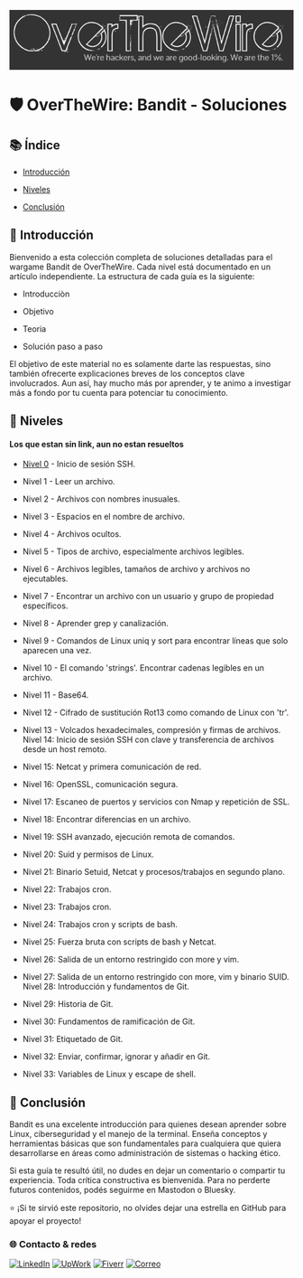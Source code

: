 ![Banner](/Banner.png)

# 🛡️ OverTheWire: Bandit - Soluciones

## 📚 Índice

* [Introducción](#-Introducción)


* [Niveles](#-Niveles)


* [Conclusión](#-Conclusión)

## 📖 Introducción

Bienvenido a esta colección completa de soluciones detalladas para el wargame Bandit de OverTheWire. Cada nivel está documentado en un artículo independiente. La estructura de cada guía es la siguiente:

* Introducciòn

* Objetivo

* Teoria
  
* Solución paso a paso

El objetivo de este material no es solamente darte las respuestas, sino también ofrecerte explicaciones breves de los conceptos clave involucrados. Aun así, hay mucho más por aprender, y te animo a investigar más a fondo por tu cuenta para potenciar tu conocimiento.

## 🚀 Niveles

#### Los que estan sin link, aun no estan resueltos

- [Nivel 0](/"Level%200") - Inicio de sesión SSH.

- Nivel 1 - Leer un archivo.

- Nivel 2 - Archivos con nombres inusuales.

- Nivel 3 - Espacios en el nombre de archivo.

- Nivel 4 - Archivos ocultos.

- Nivel 5 - Tipos de archivo, especialmente archivos legibles.

- Nivel 6 - Archivos legibles, tamaños de archivo y archivos no ejecutables.

- Nivel 7 - Encontrar un archivo con un usuario y grupo de propiedad específicos.

- Nivel 8 - Aprender grep y canalización.

- Nivel 9 - Comandos de Linux uniq y sort para encontrar líneas que solo aparecen una vez.

- Nivel 10 - El comando 'strings'. Encontrar cadenas legibles en un archivo.

- Nivel 11 - Base64.

- Nivel 12 - Cifrado de sustitución Rot13 como comando de Linux con 'tr'.

- Nivel 13 - Volcados hexadecimales, compresión y firmas de archivos. Nivel 14: Inicio de sesión SSH con clave y 
transferencia de archivos desde un host remoto.

- Nivel 15: Netcat y primera comunicación de red.

- Nivel 16: OpenSSL, comunicación segura.

- Nivel 17: Escaneo de puertos y servicios con Nmap y repetición de SSL.

- Nivel 18: Encontrar diferencias en un archivo.

- Nivel 19: SSH avanzado, ejecución remota de comandos.

- Nivel 20: Suid y permisos de Linux.

- Nivel 21: Binario Setuid, Netcat y procesos/trabajos en segundo plano.

- Nivel 22: Trabajos cron.

- Nivel 23: Trabajos cron.

- Nivel 24: Trabajos cron y scripts de bash.

- Nivel 25: Fuerza bruta con scripts de bash y Netcat.

- Nivel 26: Salida de un entorno restringido con more y vim.

- Nivel 27: Salida de un entorno restringido con more, vim y binario SUID. Nivel 28: Introducción y fundamentos de Git.

- Nivel 29: Historia de Git.

- Nivel 30: Fundamentos de ramificación de Git.

- Nivel 31: Etiquetado de Git.

- Nivel 32: Enviar, confirmar, ignorar y añadir en Git.

- Nivel 33: Variables de Linux y escape de shell.


## 🎯 Conclusión

Bandit es una excelente introducción para quienes desean aprender sobre Linux, ciberseguridad y el manejo de la terminal. Enseña conceptos y herramientas básicas que son fundamentales para cualquiera que quiera desarrollarse en áreas como administración de sistemas o hacking ético.

Si esta guía te resultó útil, no dudes en dejar un comentario o compartir tu experiencia. Toda crítica constructiva es bienvenida. Para no perderte futuros contenidos, podés seguirme en Mastodon o Bluesky.

⭐ ¡Si te sirvió este repositorio, no olvides dejar una estrella en GitHub para apoyar el proyecto!

### 🌐 Contacto & redes

[![LinkedIn](https://img.shields.io/badge/-LinkedIn-0077B5?style=flat-square&logo=linkedin&logoColor=white)](https://www.linkedin.com/in/lautaro-jara)
[![UpWork](https://img.shields.io/badge/-UpWork-6fda44?style=flat-square&logo=upwork&logoColor=white)](https://www.upwork.com/freelancers/~017f300d86831fd3c2)
[![Fiverr](https://img.shields.io/badge/-Fiverr-1DBF73?style=flat-square&logo=fiverr&logoColor=white)](https://es.fiverr.com/s/7Yl6ZYy)
[![Correo](https://img.shields.io/badge/-Email-D14836?style=flat-square&logo=gmail&logoColor=white)](mailto:jara.lautaro@gmail.com)



